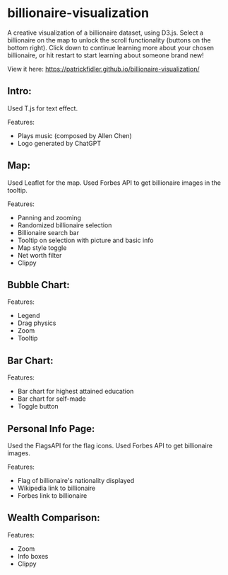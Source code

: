 # billionaire-visualization
A creative visualization of a billionaire dataset, using D3.js. Select a billionaire on the map to unlock the scroll functionality (buttons on the bottom right). Click down to continue learning more about your chosen billionaire, or hit restart to start learning about someone brand new!

View it here: https://patrickfidler.github.io/billionaire-visualization/

## Intro:
Used T.js for text effect. 

Features: 
- Plays music (composed by Allen Chen)
- Logo generated by ChatGPT

## Map: 
Used Leaflet for the map. 
Used Forbes API to get billionaire images in the tooltip.

Features: 
- Panning and zooming
- Randomized billionaire selection
- Billionaire search bar
- Tooltip on selection with picture and basic info
- Map style toggle
- Net worth filter
- Clippy 

## Bubble Chart:

Features: 
- Legend
- Drag physics
- Zoom
- Tooltip

## Bar Chart: 

Features: 
- Bar chart for highest attained education
- Bar chart for self-made
- Toggle button

## Personal Info Page: 
Used the FlagsAPI for the flag icons. 
Used Forbes API to get billionaire images.

Features: 
- Flag of billionaire's nationality displayed
- Wikipedia link to billionaire
- Forbes link to billionaire

## Wealth Comparison: 

Features: 
- Zoom
- Info boxes
- Clippy 
